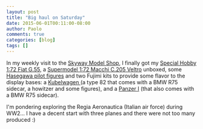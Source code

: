 ```yaml
---
layout: post
title: "Big haul on Saturday"
date: 2015-06-01T00:11:00-08:00
author: Paolo
comments: true
categories: [blog]
tags: []
---
```

In my weekly visit to the <a href="http://www.skywaymodel.com/">Skyway Model Shop</a>, I finally got my [Special Hobby 1:72 Fiat G.55](https://www.scalemates.com/kits/112267-special-hobby-sh72110-fiat-g-55-sotoserie-0), a [Supermodel 1:72 Macchi C.205 Veltro](https://www.scalemates.com/kits/170287-supermodel-10-013-aer-macchi-c-205-veltro) unboxed, some [Hasegawa pilot figures](https://www.scalemates.com/kits/158976-hasegawa-35008-w-w-ii-pilot-figure-set) and two Fujimi kits to provide some flavor to the display bases: a [Kubelwagen ](https://www.scalemates.com/kits/385185-fujimi-38036-kubelwagen)(a type 82 that comes with a BMW R75 sidecar, a howitzer and some figures), and a [Panzer I](https://www.scalemates.com/kits/224418-fujimi-38027-panzer-i) (that also comes with a BMW R75 sidecar).

I'm pondering exploring the Regia Aeronautica (Italian air force) during WW2... I have a decent start with three planes and there were not too many produced :)

